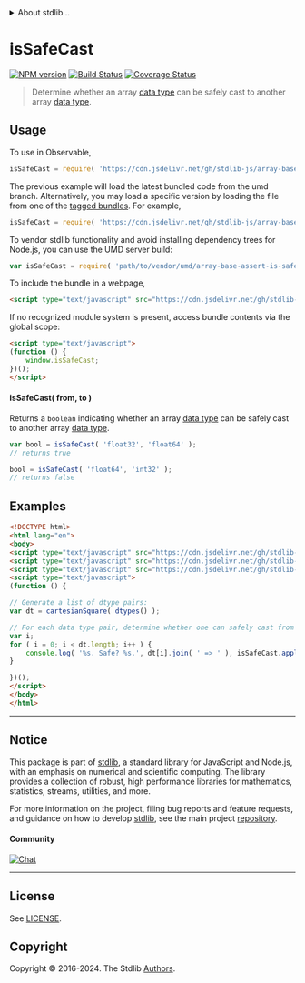 <!--

@license Apache-2.0

Copyright (c) 2024 The Stdlib Authors.

Licensed under the Apache License, Version 2.0 (the "License");
you may not use this file except in compliance with the License.
You may obtain a copy of the License at

   http://www.apache.org/licenses/LICENSE-2.0

Unless required by applicable law or agreed to in writing, software
distributed under the License is distributed on an "AS IS" BASIS,
WITHOUT WARRANTIES OR CONDITIONS OF ANY KIND, either express or implied.
See the License for the specific language governing permissions and
limitations under the License.

-->


<details>
  <summary>
    About stdlib...
  </summary>
  <p>We believe in a future in which the web is a preferred environment for numerical computation. To help realize this future, we've built stdlib. stdlib is a standard library, with an emphasis on numerical and scientific computation, written in JavaScript (and C) for execution in browsers and in Node.js.</p>
  <p>The library is fully decomposable, being architected in such a way that you can swap out and mix and match APIs and functionality to cater to your exact preferences and use cases.</p>
  <p>When you use stdlib, you can be absolutely certain that you are using the most thorough, rigorous, well-written, studied, documented, tested, measured, and high-quality code out there.</p>
  <p>To join us in bringing numerical computing to the web, get started by checking us out on <a href="https://github.com/stdlib-js/stdlib">GitHub</a>, and please consider <a href="https://opencollective.com/stdlib">financially supporting stdlib</a>. We greatly appreciate your continued support!</p>
</details>

# isSafeCast

[![NPM version][npm-image]][npm-url] [![Build Status][test-image]][test-url] [![Coverage Status][coverage-image]][coverage-url] <!-- [![dependencies][dependencies-image]][dependencies-url] -->

> Determine whether an array [data type][@stdlib/array/dtypes] can be safely cast to another array [data type][@stdlib/array/dtypes].

<!-- Section to include introductory text. Make sure to keep an empty line after the intro `section` element and another before the `/section` close. -->

<section class="intro">

</section>

<!-- /.intro -->

<!-- Package usage documentation. -->



<section class="usage">

## Usage

To use in Observable,

```javascript
isSafeCast = require( 'https://cdn.jsdelivr.net/gh/stdlib-js/array-base-assert-is-safe-data-type-cast@umd/browser.js' )
```
The previous example will load the latest bundled code from the umd branch. Alternatively, you may load a specific version by loading the file from one of the [tagged bundles](https://github.com/stdlib-js/array-base-assert-is-safe-data-type-cast/tags). For example,

```javascript
isSafeCast = require( 'https://cdn.jsdelivr.net/gh/stdlib-js/array-base-assert-is-safe-data-type-cast@v0.2.0-umd/browser.js' )
```

To vendor stdlib functionality and avoid installing dependency trees for Node.js, you can use the UMD server build:

```javascript
var isSafeCast = require( 'path/to/vendor/umd/array-base-assert-is-safe-data-type-cast/index.js' )
```

To include the bundle in a webpage,

```html
<script type="text/javascript" src="https://cdn.jsdelivr.net/gh/stdlib-js/array-base-assert-is-safe-data-type-cast@umd/browser.js"></script>
```

If no recognized module system is present, access bundle contents via the global scope:

```html
<script type="text/javascript">
(function () {
    window.isSafeCast;
})();
</script>
```

#### isSafeCast( from, to )

Returns a `boolean` indicating whether an array [data type][@stdlib/array/dtypes] can be safely cast to another array [data type][@stdlib/array/dtypes].

```javascript
var bool = isSafeCast( 'float32', 'float64' );
// returns true

bool = isSafeCast( 'float64', 'int32' );
// returns false
```

</section>

<!-- /.usage -->

<!-- Package usage notes. Make sure to keep an empty line after the `section` element and another before the `/section` close. -->

<section class="notes">

</section>

<!-- /.notes -->

<!-- Package usage examples. -->

<section class="examples">

## Examples

<!-- eslint no-undef: "error" -->

```html
<!DOCTYPE html>
<html lang="en">
<body>
<script type="text/javascript" src="https://cdn.jsdelivr.net/gh/stdlib-js/array-cartesian-square@umd/browser.js"></script>
<script type="text/javascript" src="https://cdn.jsdelivr.net/gh/stdlib-js/array-dtypes@umd/browser.js"></script>
<script type="text/javascript" src="https://cdn.jsdelivr.net/gh/stdlib-js/array-base-assert-is-safe-data-type-cast@umd/browser.js"></script>
<script type="text/javascript">
(function () {

// Generate a list of dtype pairs:
var dt = cartesianSquare( dtypes() );

// For each data type pair, determine whether one can safely cast from one data type to another...
var i;
for ( i = 0; i < dt.length; i++ ) {
    console.log( '%s. Safe? %s.', dt[i].join( ' => ' ), isSafeCast.apply( null, dt[i] ) );
}

})();
</script>
</body>
</html>
```

</section>

<!-- /.examples -->

<!-- Section to include cited references. If references are included, add a horizontal rule *before* the section. Make sure to keep an empty line after the `section` element and another before the `/section` close. -->

<section class="references">

</section>

<!-- /.references -->

<!-- Section for related `stdlib` packages. Do not manually edit this section, as it is automatically populated. -->

<section class="related">

</section>

<!-- /.related -->

<!-- Section for all links. Make sure to keep an empty line after the `section` element and another before the `/section` close. -->


<section class="main-repo" >

* * *

## Notice

This package is part of [stdlib][stdlib], a standard library for JavaScript and Node.js, with an emphasis on numerical and scientific computing. The library provides a collection of robust, high performance libraries for mathematics, statistics, streams, utilities, and more.

For more information on the project, filing bug reports and feature requests, and guidance on how to develop [stdlib][stdlib], see the main project [repository][stdlib].

#### Community

[![Chat][chat-image]][chat-url]

---

## License

See [LICENSE][stdlib-license].


## Copyright

Copyright &copy; 2016-2024. The Stdlib [Authors][stdlib-authors].

</section>

<!-- /.stdlib -->

<!-- Section for all links. Make sure to keep an empty line after the `section` element and another before the `/section` close. -->

<section class="links">

[npm-image]: http://img.shields.io/npm/v/@stdlib/array-base-assert-is-safe-data-type-cast.svg
[npm-url]: https://npmjs.org/package/@stdlib/array-base-assert-is-safe-data-type-cast

[test-image]: https://github.com/stdlib-js/array-base-assert-is-safe-data-type-cast/actions/workflows/test.yml/badge.svg?branch=v0.2.0
[test-url]: https://github.com/stdlib-js/array-base-assert-is-safe-data-type-cast/actions/workflows/test.yml?query=branch:v0.2.0

[coverage-image]: https://img.shields.io/codecov/c/github/stdlib-js/array-base-assert-is-safe-data-type-cast/main.svg
[coverage-url]: https://codecov.io/github/stdlib-js/array-base-assert-is-safe-data-type-cast?branch=main

<!--

[dependencies-image]: https://img.shields.io/david/stdlib-js/array-base-assert-is-safe-data-type-cast.svg
[dependencies-url]: https://david-dm.org/stdlib-js/array-base-assert-is-safe-data-type-cast/main

-->

[chat-image]: https://img.shields.io/gitter/room/stdlib-js/stdlib.svg
[chat-url]: https://app.gitter.im/#/room/#stdlib-js_stdlib:gitter.im

[stdlib]: https://github.com/stdlib-js/stdlib

[stdlib-authors]: https://github.com/stdlib-js/stdlib/graphs/contributors

[umd]: https://github.com/umdjs/umd
[es-module]: https://developer.mozilla.org/en-US/docs/Web/JavaScript/Guide/Modules

[deno-url]: https://github.com/stdlib-js/array-base-assert-is-safe-data-type-cast/tree/deno
[deno-readme]: https://github.com/stdlib-js/array-base-assert-is-safe-data-type-cast/blob/deno/README.md
[umd-url]: https://github.com/stdlib-js/array-base-assert-is-safe-data-type-cast/tree/umd
[umd-readme]: https://github.com/stdlib-js/array-base-assert-is-safe-data-type-cast/blob/umd/README.md
[esm-url]: https://github.com/stdlib-js/array-base-assert-is-safe-data-type-cast/tree/esm
[esm-readme]: https://github.com/stdlib-js/array-base-assert-is-safe-data-type-cast/blob/esm/README.md
[branches-url]: https://github.com/stdlib-js/array-base-assert-is-safe-data-type-cast/blob/main/branches.md

[stdlib-license]: https://raw.githubusercontent.com/stdlib-js/array-base-assert-is-safe-data-type-cast/main/LICENSE

[@stdlib/array/dtypes]: https://github.com/stdlib-js/array-dtypes/tree/umd

</section>

<!-- /.links -->
